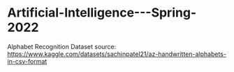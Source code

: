 # Artificial-Intelligence---Spring-2022


Alphabet Recognition
Dataset source: https://www.kaggle.com/datasets/sachinpatel21/az-handwritten-alphabets-in-csv-format
